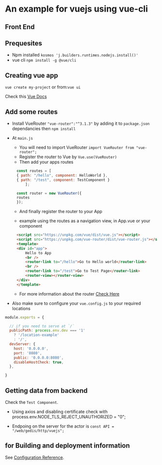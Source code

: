 # An example for vuejs using vue-cli

## Front End

## Prequesites

- Npm installed `kosmos 'j.builders.runtimes.nodejs.install()'`
- vue cli `npm install -g @vue/cli`

## Creating vue app

`vue create my-project` or from:`vue ui`

Check this [Vue Docs](https://cli.vuejs.org/)

## Add some routes

- Install VueRouter `"vue-router":"^3.1.3"` by adding it to `package.json` dependancies then `npm install`
- At `main.js`

  - You will need to import VueRouter `import VueRouter from "vue-router";`
  - Register the router to Vue by `Vue.use(VueRouter)`
  - Then add your apps routes

  ```javascript
    const routes = [
    { path: "/hello", component: HelloWorld },
    { path: "/test", component: TestComponent }
        ];

    const router = new VueRouter({
    routes
    });
    ```

  - And finally register the router to your App

  - example using the routes as a navigation view, in App.vue or your component

  ```html
    <script src="https://unpkg.com/vue/dist/vue.js"></script>
    <script src="https://unpkg.com/vue-router/dist/vue-router.js"></script>
    <template>
    <div id="app">
        Hello to App
        <br />
        <router-link to="/hello">Go to Hello world</router-link>
        <br />
        <router-link to="/test">Go to Test Page</router-link>
        <router-view></router-view>
    </div>
    </template>
    ```

  - For more information about the router [Check Here](https://router.vuejs.org/guide/)

- Also make sure to configure your `vue.config.js` to your required  locations

```javascript
module.exports = {

  // if you need to serve at `/`
  publicPath: process.env.dev === '1'
    ? '/location-example'
    : '/',
  devServer: {
    host: '0.0.0.0',
    port: '8080',
    public: '0.0.0.0:8080',
    disableHostCheck: true,
  },

}
```

## Getting data from backend

Check the `Test Component`.

- Using axios and disabling certificate check with
process.env.NODE_TLS_REJECT_UNAUTHORIZED = "0";

- Endpoing on the server for the actor is
`const API = "/web/gedis/http/vuejs";`

## for Building and deployment information

See [Configuration Reference](https://cli.vuejs.org/config/).
